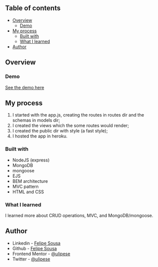 ## Table of contents

- [Overview](#overview)
  - [Demo](#demo)
- [My process](#my-process)
  - [Built with](#built-with)
  - [What I learned](#what-i-learned)
- [Author](#author)

## Overview

### Demo

<a href="https://ulipese-users-crud.herokuapp.com/">See the demo here</a>

## My process

1. I started with the app.js, creating the routes in routes dir and the schemas in models dir;
2. I created the views which the some routes would render;
3. I created the public dir with style (a fast style);
4. I hosted the app in heroku.

### Built with

- NodeJS (express)
- MongoDB
- mongoose
- EJS
- BEM architecture
- MVC pattern
- HTML and CSS

### What I learned

I learned more about CRUD operations, MVC, and MongoDB/mongoose. 

## Author

- Linkedin - [Felipe Sousa](https://www.linkedin.com/in/ulipese)
- Github - [Felipe Sousa](https://www.github.com/ulipese)
- Frontend Mentor - [@ulipese](https://www.frontendmentor.io/profile/ulipese)
- Twitter - [@ulipese](https://www.twitter.com/ulipese)





